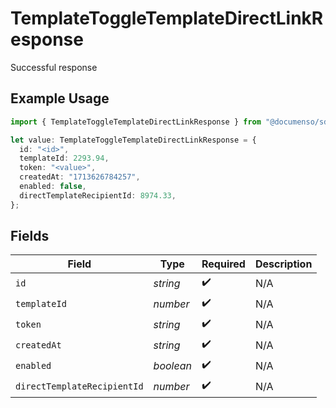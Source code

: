 # TemplateToggleTemplateDirectLinkResponse

Successful response

## Example Usage

```typescript
import { TemplateToggleTemplateDirectLinkResponse } from "@documenso/sdk-typescript/models/operations";

let value: TemplateToggleTemplateDirectLinkResponse = {
  id: "<id>",
  templateId: 2293.94,
  token: "<value>",
  createdAt: "1713626784257",
  enabled: false,
  directTemplateRecipientId: 8974.33,
};
```

## Fields

| Field                       | Type                        | Required                    | Description                 |
| --------------------------- | --------------------------- | --------------------------- | --------------------------- |
| `id`                        | *string*                    | :heavy_check_mark:          | N/A                         |
| `templateId`                | *number*                    | :heavy_check_mark:          | N/A                         |
| `token`                     | *string*                    | :heavy_check_mark:          | N/A                         |
| `createdAt`                 | *string*                    | :heavy_check_mark:          | N/A                         |
| `enabled`                   | *boolean*                   | :heavy_check_mark:          | N/A                         |
| `directTemplateRecipientId` | *number*                    | :heavy_check_mark:          | N/A                         |